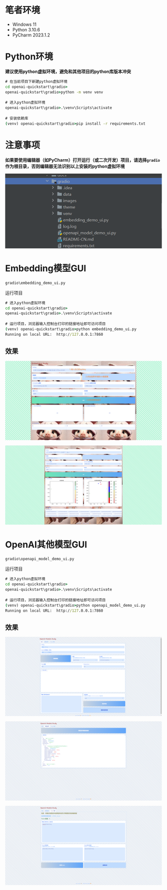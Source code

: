 # 笔者环境

* Windows 11
* Python 3.10.6
* PyCharm 2023.1.2

# Python环境

**建议使用python虚拟环境，避免和其他项目的python库版本冲突**

```cmd
# 在当前项目下新建python虚拟环境
cd openai-quickstart\gradio>
openai-quickstart\gradio>python -m venv venv

# 进入python虚拟环境
openai-quickstart\gradio>.\venv\Scripts\activate

# 安装依赖库
(venv) openai-quickstart\gradio>pip install -r requirements.txt
```

# 注意事项

**如果要使用编辑器（如PyCharm）打开运行（或二次开发）项目，请选择`gradio`作为根目录，否则编辑器无法识别以上安装的python虚拟环境**

![image-20230727210132413](./images/README-CN/image-20230727210132413.png)

# Embedding模型GUI

`gradio\embedding_demo_ui.py`

运行项目

```cmd
# 进入python虚拟环境
cd openai-quickstart\gradio>
openai-quickstart\gradio>.\venv\Scripts\activate

# 运行项目，浏览器输入控制台打印的链接地址即可访问项目
(venv) openai-quickstart\gradio>python embedding_demo_ui.py
Running on local URL:  http://127.0.0.1:7860
```

## 效果

![image-20230722143109173](./images/README-CN/image-20230722143109173.png)

![image-20230722143239716](./images/README-CN/image-20230722143239716.png)

# OpenAI其他模型GUI

`gradio\openapi_model_demo_ui.py`

运行项目

```cmd
# 进入python虚拟环境
cd openai-quickstart\gradio>
openai-quickstart\gradio>.\venv\Scripts\activate

# 运行项目，浏览器输入控制台打印的链接地址即可访问项目
(venv) openai-quickstart\gradio>python openapi_model_demo_ui.py
Running on local URL:  http://127.0.0.1:7860
```

## 效果

![image-20230727205011029](./images/README-CN/image-20230727205011029.png)

![image-20230727205029963](./images/README-CN/image-20230727205029963.png)

![image-20230727205103101](./images/README-CN/image-20230727205103101.png)
